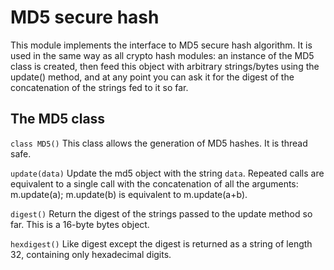 <!-- module: md5 -->
# MD5 secure hash

This module implements the interface to MD5 secure hash algorithm.
It is used in the same way as all crypto hash modules: an instance of the MD5 class is
created, then feed this object with arbitrary strings/bytes using the update() method, and at any point you can ask it for the digest of the
concatenation of the strings fed to it so far.

## The MD5 class


`class MD5()`
This class allows the generation of MD5 hashes. It is thread safe.


`update(data)`
Update the md5 object with the string ```data```. Repeated calls are equivalent to a single call with the concatenation of all
the arguments: m.update(a); m.update(b) is equivalent to m.update(a+b).


`digest()`
Return the digest of the strings passed to the update method so far. This is a 16-byte bytes object.


`hexdigest()`
Like digest except the digest is returned as a string of length 32, containing only hexadecimal digits.
<!--stackedit_data:
eyJoaXN0b3J5IjpbNDMyMzAwNzUwXX0=
-->